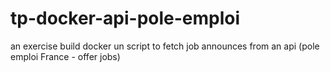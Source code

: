 # tp-docker-api-pole-emploi
an exercise build docker un script to fetch job announces from an api (pole emploi France - offer jobs)

